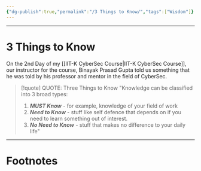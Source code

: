 ```yaml
---
{"dg-publish":true,"permalink":"/3 Things to Know/","tags":["Wisdom"]}
---
```



---
# 3 Things to Know
On the 2nd Day of my [[IIT-K CyberSec Course\|IIT-K CyberSec Course]], our instructor for the course, Binayak Prasad Gupta told us something that he was told by his professor and mentor in the field of CyberSec.

> [!quote] QUOTE: Three Things to Know
> "Knowledge can be classified into 3 broad types:
> 1. ***MUST Know*** - for example, knowledge of your field of work
> 2. ***Need to Know*** - stuff like self defence that depends on if you need to learn something out of interest.
> 3. ***No Need to Know*** - stuff that makes no difference to your daily life"


---
# Footnotes